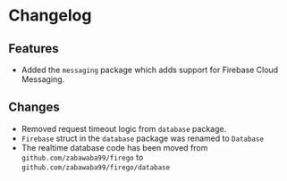 # Changelog

## Features
* Added the `messaging` package which adds support for Firebase Cloud Messaging.

## Changes
* Removed request timeout logic from `database` package.
* `Firebase` struct in the `database` package was renamed to `Database`
* The realtime database code has been moved from `github.com/zabawaba99/firego`
to `github.com/zabawaba99/firego/database`